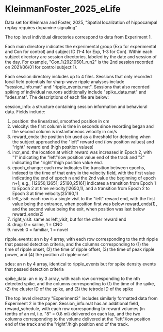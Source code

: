# KleinmanFoster_2025_eLife
Data set for Kleinman and Foster, 2025, "Spatial localization of hippocampal replay requires dopamine signaling"

The top level individual directories correspond to data from Experiment 1.

Each main directory indicates the experimental group (Exp for experimental and Con for control) and subject ID (1-4 for Exp, 1-3 for Con). Within each subject directory are session directories, labeled by the date and session of the day. For example, "Con_1\20210601_run2" is the 2nd session recorded on 2021/06/01 for control subject 1).

Each session directory includes up to 4 files. Sessions that only recorded local field potentials for sharp-wave ripple analyses include "session_info.mat" and "ripple_events.mat". Sessions that also recorded spiking of individual neurons additionally include "spike_data.mat" and "sdes.mat". The descriptions of each file are below:

session_info: a structure containing session information and behavioral data. Fields include: 
  1) position: the linearized, smoothed position in cm
  2) velocity: the first column is time in seconds since recording began and the second column is instantaneous velocity in cm/s
  3) reward_ends: the position bin used as a threshold for detecting when the subject approached the "left" reward end (low position values) and "right" reward end (high position values)
  4) incr_end: the location at which reward was increased in Epoch 2, with "1" indicating the "left"/low position value end of the track and "2" indicating the "right"/high position value end.
  5) epoch_change: each row indicates the transition between epochs, indexed to the time of that entry in the velocity field, with the first value indicating the end of epoch n and the 2nd value the beginning of epoch n+1; e.g., [12650,12651; 25160,25161] indicates a transition from Epoch 1 to Epoch 2 at time velocity(12650,1), and a transition from Epoch 2 to Epoch 3 at time velocity(25160,1)
  6) left_visit: each row is a single visit to the "left" reward end, with the first value being the entrance, when position first was below reward_ends(1), and the second value being the exit, when position was last below reward_ends(2)
  7) right_visit: same as left_visit, but for the other reward end
  8) drug: 0 = saline, 1 = CNO
  9) novel: 0 = familiar, 1 = novel

ripple_events: an n by 4 array, with each row corresponding to the nth ripple that passed detection criteria, and the columns corresponding to (1) the time of ripple onset, (2) the time of ripple offset, (3) the time of peak ripple power, and (4) the position at ripple onset

sdes: an n by 4 array, identical to ripple_events but for spike density events that passed detection criteria

spike_data: an n by 3 array, with each row corresponding to the nth detected spike, and the columns corresponding to (1) the time of the spike, (2) the cluster ID of the spike, and (3) the tetrode ID of the spike


The top level directory "Experiment2" includes similarly formatted data from Experiment 2 in the paper. Session_info.mat has an additional field, reward_schedule, with each row corresponding to reward volumes (in tenths of an ml, i.e. "8" = 0.8 ml) delivered on each lap, and the two columns corresponding to the volume delivered at the "left"/low position end of the track and the "right"/high position end of the track.
